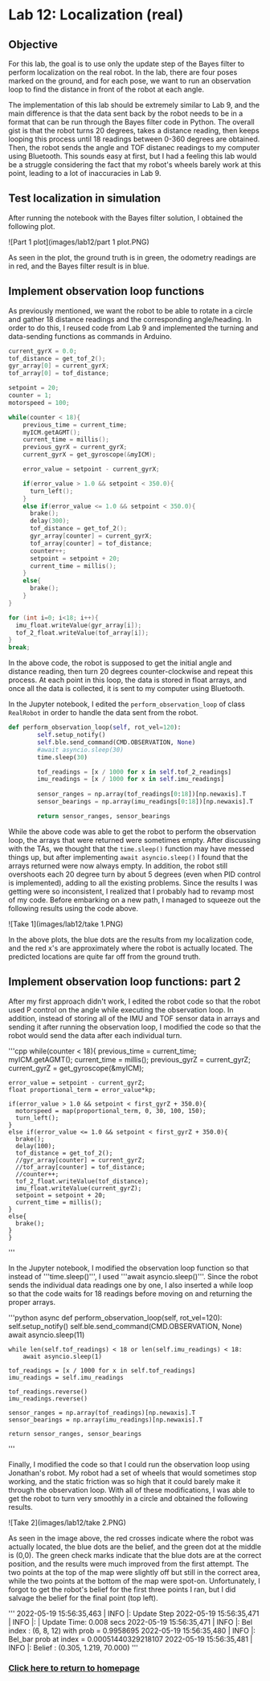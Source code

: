 # Lab 12: Localization (real)

## Objective
For this lab, the goal is to use only the update step of the Bayes filter to perform localization on the real robot. In the lab, there are four poses marked on the ground, and for each pose, we want to run an observation loop to find the distance in front of the robot at each angle. 

The implementation of this lab should be extremely similar to Lab 9, and the main difference is that the data sent back by the robot needs to be in a format that can be run through the Bayes filter code in Python. The overall gist is that the robot turns 20 degrees, takes a distance reading, then keeps looping this process until 18 readings between 0-360 degrees are obtained. Then, the robot sends the angle and TOF distanec readings to my computer using Bluetooth. This sounds easy at first, but I had a feeling this lab would be a struggle considering the fact that my robot's wheels barely work at this point, leading to a lot of inaccuracies in Lab 9.

## Test localization in simulation
After running the notebook with the Bayes filter solution, I obtained the following plot.

![Part 1 plot](images/lab12/part 1 plot.PNG)

As seen in the plot, the ground truth is in green, the odometry readings are in red, and the Bayes filter result is in blue. 

## Implement observation loop functions
As previously mentioned, we want the robot to be able to rotate in a circle and gather 18 distance readings and the corresponding angle/heading. In order to do this, I reused code from Lab 9 and implemented the turning and data-sending functions as commands in Arduino.

```cpp
current_gyrX = 0.0;
tof_distance = get_tof_2();
gyr_array[0] = current_gyrX;
tof_array[0] = tof_distance;

setpoint = 20;
counter = 1;
motorspeed = 100;

while(counter < 18){
    previous_time = current_time;
    myICM.getAGMT();
    current_time = millis();
    previous_gyrX = current_gyrX;
    current_gyrX = get_gyroscope(&myICM);

    error_value = setpoint - current_gyrX;

    if(error_value > 1.0 && setpoint < 350.0){
      turn_left();     
    }
    else if(error_value <= 1.0 && setpoint < 350.0){
      brake();
      delay(300);
      tof_distance = get_tof_2();
      gyr_array[counter] = current_gyrX;
      tof_array[counter] = tof_distance;
      counter++;
      setpoint = setpoint + 20;
      current_time = millis();
    }
    else{
      brake();
    }
}

for (int i=0; i<18; i++){
  imu_float.writeValue(gyr_array[i]);
  tof_2_float.writeValue(tof_array[i]);
}
break;
```

In the above code, the robot is supposed to get the initial angle and distance reading, then turn 20 degrees counter-clockwise and repeat this process. At each point in this loop, the data is stored in float arrays, and once all the data is collected, it is sent to my computer using Bluetooth.

In the Jupyter notebook, I edited the ```perform_observation_loop``` of class ```RealRobot``` in order to handle the data sent from the robot.

```python
def perform_observation_loop(self, rot_vel=120):
        self.setup_notify()
        self.ble.send_command(CMD.OBSERVATION, None)
        #await asyncio.sleep(30)
        time.sleep(30)

        tof_readings = [x / 1000 for x in self.tof_2_readings]
        imu_readings = [x / 1000 for x in self.imu_readings]
        
        sensor_ranges = np.array(tof_readings[0:18])[np.newaxis].T
        sensor_bearings = np.array(imu_readings[0:18])[np.newaxis].T

        return sensor_ranges, sensor_bearings
```

While the above code was able to get the robot to perform the observation loop, the arrays that were returned were sometimes empty. After discussing with the TAs, we thought that the ```time.sleep()``` function may have messed things up, but after implementing ```await asyncio.sleep()``` I found that the arrays returned were now always empty. In addition, the robot still overshoots each 20 degree turn by about 5 degrees (even when PID control is implemented), adding to all the existing problems. Since the results I was getting were so inconsistent, I realized that I probably had to revamp most of my code. Before embarking on a new path, I managed to squeeze out the following results using the code above.

![Take 1](images/lab12/take 1.PNG)

In the above plots, the blue dots are the results from my localization code, and the red x's are approximately where the robot is actually located. The predicted locations are quite far off from the ground truth.

## Implement observation loop functions: part 2
After my first approach didn't work, I edited the robot code so that the robot used P control on the angle while executing the observation loop. In addition, instead of storing all of the IMU and TOF sensor data in arrays and sending it after running the observation loop, I modified the code so that the robot would send the data after each individual turn. 

'''cpp
while(counter < 18){
    previous_time = current_time;
    myICM.getAGMT();
    current_time = millis();
    previous_gyrZ = current_gyrZ;
    current_gyrZ = get_gyroscope(&myICM);

    error_value = setpoint - current_gyrZ;
    float proportional_term = error_value*kp;

    if(error_value > 1.0 && setpoint < first_gyrZ + 350.0){
      motorspeed = map(proportional_term, 0, 30, 100, 150);
      turn_left();     
    }
    else if(error_value <= 1.0 && setpoint < first_gyrZ + 350.0){
      brake();
      delay(100);
      tof_distance = get_tof_2();
      //gyr_array[counter] = current_gyrZ;
      //tof_array[counter] = tof_distance;
      //counter++;
      tof_2_float.writeValue(tof_distance);
      imu_float.writeValue(current_gyrZ);
      setpoint = setpoint + 20;
      current_time = millis();
    }
    else{
      brake();
    }
    }
'''

In the Jupyter notebook, I modified the observation loop function so that instead of '''time.sleep()''', I used '''await asyncio.sleep()'''. Since the robot sends the individual data readings one by one, I also inserted a while loop so that the code waits for 18 readings before moving on and returning the proper arrays.

'''python
async def perform_observation_loop(self, rot_vel=120):
    self.setup_notify()
    self.ble.send_command(CMD.OBSERVATION, None)
    await asyncio.sleep(11)

    while len(self.tof_readings) < 18 or len(self.imu_readings) < 18:
        await asyncio.sleep(1)

    tof_readings = [x / 1000 for x in self.tof_readings]
    imu_readings = self.imu_readings

    tof_readings.reverse()
    imu_readings.reverse()

    sensor_ranges = np.array(tof_readings)[np.newaxis].T
    sensor_bearings = np.array(imu_readings)[np.newaxis].T

    return sensor_ranges, sensor_bearings
'''

Finally, I modified the code so that I could run the observation loop using Jonathan's robot. My robot had a set of wheels that would sometimes stop working, and the static friction was so high that it could barely make it through the observation loop. With all of these modifications, I was able to get the robot to turn very smoothly in a circle and obtained the following results. 

![Take 2](images/lab12/take 2.PNG)

As seen in the image above, the red crosses indicate where the robot was actually located, the blue dots are the belief, and the green dot at the middle is (0,0). The green check marks indicate that the blue dots are at the correct position, and the results were much improved from the first attempt. The two points at the top of the map were slightly off but still in the correct area, while the two points at the bottom of the map were spot-on. Unfortunately, I forgot to get the robot's belief for the first three points I ran, but I did salvage the belief for the final point (top left).

'''
2022-05-19 15:56:35,463 | INFO     |: Update Step
2022-05-19 15:56:35,471 | INFO     |:      | Update Time: 0.008 secs
2022-05-19 15:56:35,471 | INFO     |: Bel index     : (6, 8, 12) with prob = 0.9958695
2022-05-19 15:56:35,480 | INFO     |: Bel_bar prob at index = 0.00051440329218107
2022-05-19 15:56:35,481 | INFO     |: Belief        : (0.305, 1.219, 70.000)
'''

### [Click here to return to homepage](https://lyl24.github.io/lyl24-ece4960)
